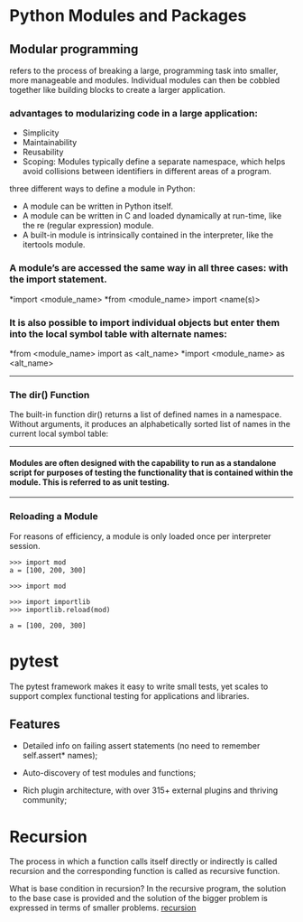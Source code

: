 
# Python Modules and Packages
## Modular programming
refers to the process of breaking a large,  programming task into smaller, more manageable and modules. Individual modules can then be cobbled together like building blocks to create a larger application.

### advantages to modularizing code in a large application:

- Simplicity
- Maintainability
- Reusability
- Scoping: Modules typically define a separate namespace, which helps avoid collisions between identifiers in different areas of a program.

three different ways to define a module in Python:

- A module can be written in Python itself.
- A module can be written in C and loaded dynamically at run-time, like the re (regular expression) module.
- A built-in module is intrinsically contained in the interpreter, like the itertools module.

### A module’s  are accessed the same way in all three cases: with the import statement.
*import <module_name>
*from <module_name> import <name(s)>
### It is also possible to import individual objects but enter them into the local symbol table with alternate names:
*from <module_name> import <name> as <alt_name>
*import <module_name> as <alt_name>
  
  
  ______________________________________
  ### The dir() Function
The built-in function dir() returns a list of defined names in a namespace. Without arguments, it produces an alphabetically sorted list of names in the current local symbol table:
  ______________________________________

#### Modules are often designed with the capability to run as a standalone script for purposes of testing the functionality that is contained within the module. This is referred to as unit testing. 
  ______________________________________
### Reloading a Module
For reasons of efficiency, a module is only loaded once per interpreter session. 
```
>>> import mod
a = [100, 200, 300]

>>> import mod

>>> import importlib
>>> importlib.reload(mod)

a = [100, 200, 300]
```


# pytest
The pytest framework makes it easy to write small tests, yet scales to support complex functional testing for applications and libraries.

## Features
- Detailed info on failing assert statements (no need to remember self.assert* names);

- Auto-discovery of test modules and functions;

- Rich plugin architecture, with over 315+ external plugins and thriving community;



# Recursion

The process in which a function calls itself directly or indirectly is called recursion and the corresponding function is called as recursive function. 

What is base condition in recursion?
In the recursive program, the solution to the base case is provided and the solution of the bigger problem is expressed in terms of smaller problems.
[recursion](https://lh3.googleusercontent.com/proxy/k2Awm_uar6pQGKTaVRXGt53jCIpfkQQaUusuPI2KqVouyVA73-kDUfMt0F9tJTuKUY5A9HvluLKlxjiugMv0J4kSdhOgxEfXbC9RG51PYbWDBAbR2xklhyJnphiPENtT)

